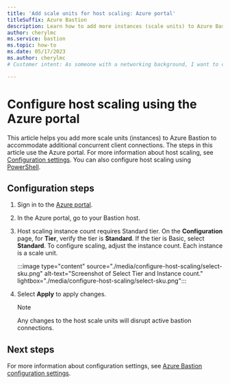 ```yaml
---
title: 'Add scale units for host scaling: Azure portal'
titleSuffix: Azure Bastion
description: Learn how to add more instances (scale units) to Azure Bastion.
author: cherylmc
ms.service: bastion
ms.topic: how-to
ms.date: 05/17/2023
ms.author: cherylmc
# Customer intent: As someone with a networking background, I want to configure host scaling using the Azure portal.

---
```


# Configure host scaling using the Azure portal

This article helps you add more scale units (instances) to Azure Bastion to accommodate additional concurrent client connections. The steps in this article use the Azure portal. For more information about host scaling, see [Configuration settings](configuration-settings.md#instance). You can also configure host scaling using [PowerShell](configure-host-scaling-powershell.md).

## Configuration steps

1. Sign in to the [Azure portal](https://portal.azure.com).
1. In the Azure portal, go to your Bastion host.
1. Host scaling instance count requires Standard tier. On the **Configuration** page, for **Tier**, verify the tier is **Standard**. If the tier is Basic, select **Standard**. To configure scaling, adjust the instance count. Each instance is a scale unit.

   :::image type="content" source="./media/configure-host-scaling/select-sku.png" alt-text="Screenshot of Select Tier and Instance count." lightbox="./media/configure-host-scaling/select-sku.png":::

1. Select **Apply** to apply changes.

   >[!NOTE]
   > Any changes to the host scale units will disrupt active bastion connections.
   >

## Next steps

For more information about configuration settings, see [Azure Bastion configuration settings](configuration-settings.md).
